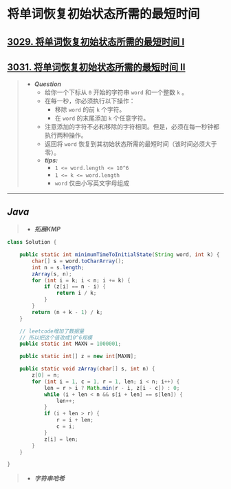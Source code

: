 # 将单词恢复初始状态所需的最短时间

## [3029. 将单词恢复初始状态所需的最短时间 I](https://leetcode.cn/problems/minimum-time-to-revert-word-to-initial-state-i/)

## [3031. 将单词恢复初始状态所需的最短时间 II](https://leetcode.cn/problems/minimum-time-to-revert-word-to-initial-state-ii/)

> - ***Question***
>   - 给你一个下标从 `0` 开始的字符串 `word` 和一个整数 `k` 。
>   - 在每一秒，你必须执行以下操作：
>     - 移除 `word` 的前 `k` 个字符。
>     - 在 `word` 的末尾添加 `k` 个任意字符。
>   - 注意添加的字符不必和移除的字符相同。但是，必须在每一秒钟都执行两种操作。
>   - 返回将 `word` 恢复到其初始状态所需的最短时间（该时间必须大于零）。
>   - ***tips:***
>     - `1 <= word.length <= 10^6`
>     - `1 <= k <= word.length`
>     - `word` 仅由小写英文字母组成

---

## *Java*

> - ***拓展KMP***

```java
class Solution {

    public static int minimumTimeToInitialState(String word, int k) {
        char[] s = word.toCharArray();
        int n = s.length;
        zArray(s, n);
        for (int i = k; i < n; i += k) {
            if (z[i] == n - i) {
                return i / k;
            }
        }
        return (n + k - 1) / k;
    }

    // leetcode增加了数据量
    // 所以把这个值改成10^6规模
    public static int MAXN = 1000001;

    public static int[] z = new int[MAXN];

    public static void zArray(char[] s, int n) {
        z[0] = n;
        for (int i = 1, c = 1, r = 1, len; i < n; i++) {
            len = r > i ? Math.min(r - i, z[i - c]) : 0;
            while (i + len < n && s[i + len] == s[len]) {
                len++;
            }
            if (i + len > r) {
                r = i + len;
                c = i;
            }
            z[i] = len;
        }
    }

}
```

> - ***字符串哈希***

```java
```
